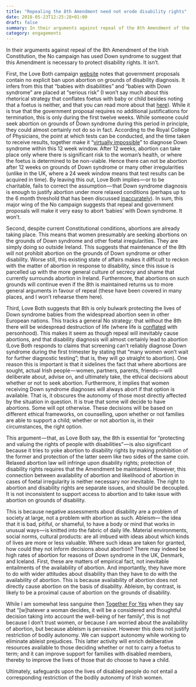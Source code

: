 ```yaml
---
title: "Repealing the 8th Amendment need not erode disability rights"
date: 2018-05-23T12:25:28+01:00
draft: false
summary: In their arguments against repeal of the 8th Amendment of the Irish Constitution, the No campaign has used Down syndrome to suggest that this Amendment is necessary to protect disability rights. It isn’t.
category: engagements
---
```

In their arguments against repeal of the 8th Amendment of the Irish Constitution, the No campaign has used Down syndrome to suggest that this Amendment is necessary to protect disability rights. It isn’t.

First, the Love Both campaign [website](https://loveboth.ie/in-britain-90-of-babies-diagnosed-with-down-syndrome-are-aborted/) notes that government proposals contain no explicit ban upon abortion on grounds of disability diagnosis. It infers from this that “babies with disabilities” and “babies with Down syndrome” are placed at “serious risk” (I won’t say much about this rhetorical strategy that conflates foetus with baby or child besides noting that a foetus is neither, and that you can read more about that [here](http://www.ucd.ie/cepl/the8th/resourcesforvoters/imagesofmothersandbabies/)). While it is true that the government proposal requires no additional justifications for termination, this is only during the first twelve weeks. While someone could seek abortion on grounds of Down syndrome during this period in principle, they could almost certainly not do so in fact. According to the Royal College of Physicians, the point at which tests can be conducted, and the time taken to receive results, together make it “[virtually impossible](https://www.rte.ie/news/ireland/2018/0129/936853-down-syndrome/)” to diagnose Down syndrome within this 12 week window. After 12 weeks, abortion can take place only where there is significant risk to the woman’s health, or where the foetus is determined to be non-viable. Hence there can not be abortion after 12 weeks on grounds of Down syndrome or many other irregularities (unlike in the UK, where a 24 week window means that test results can be acquired in time). By leaving this out, Love Both implies — or to be charitable, fails to correct the assumption — that Down syndrome diagnosis is enough to justify abortion under more relaxed conditions (perhaps up to the 6 month threshold that has been discussed [inaccurately](https://www.irishtimes.com/news/politics/abortion-referendum/fact-check-will-abortion-be-legalised-up-to-the-sixth-month-of-pregnancy-1.3488418)). In sum, this major wing of the No campaign suggests that repeal and government proposals will make it very easy to abort ‘babies’ with Down syndrome. It won’t.

Second, despite current Constitutional conditions, abortions are already taking place. This means that women presumably are seeking abortions on the grounds of Down syndrome and other foetal irregularities. They are simply doing so outside Ireland. This suggests that maintenance of the 8th will not prohibit abortion on the grounds of Down syndrome or other disability. Worse still, this existing state of affairs makes it difficult to reckon with the matter of abortion in response to disability, since this issue is parcelled up with the more general culture of secrecy and shame that currently surrounds abortion in Ireland. Furthermore, that abortions on such grounds will continue even if the 8th is maintained returns us to more general arguments in favour of repeal (these have been covered in many places, and I won’t rehearse them here).

Third, Love Both suggests that 8th is only bulwark protecting the lives of Down syndrome babies from the widespread abortion seen in other European nations. This tracks a general No strategy: that without the 8th there will be widespread destruction of life (where life is [conflated](https://abebabirhane.wordpress.com/2018/05/20/a-foetus-is-not-a-person/) with personhood). This makes it seem as though repeal will inevitably cause abortions, and that disability diagnosis will almost certainly lead to abortion (Love Both responds to claims that screening can’t reliably diagnose Down syndrome during the first trimester by stating that “many women won’t wait for further diagnostic testing”; that is, they will go straight to abortion). One reason this is important is that it sidelines the fact that where abortions are sought, actual Irish people — women, partners, parents, friends — will deliberate about, advise on, and ultimately take, the ethical decisions about whether or not to seek abortion. Furthermore, it implies that women receiving Down syndrome diagnoses will always abort if that option is available. That is, it obscures the autonomy of those most directly affected by the situation in question. It is true that some will decide to have abortions. Some will opt otherwise. These decisions will be based on different ethical frameworks, on counselling, upon whether or not families are able to support a child; whether or not abortion is, in their circumstances, the right option.

This argument — that, as Love Both say, the 8th is essential for “protecting and valuing the rights of people with disabilities” — is also significant because it tries to yoke abortion to disability rights by making prohibition of the former and protection of the latter seem like two sides of the same coin. Relaxed abortion law will infringe upon disability rights; protection of disability rights requires that the Amendment be maintained. However, this connection between availability of abortion and likelihood of abortion in cases of foetal irregularity is neither necessary nor inevitable. The right to abortion and disability rights are separate issues, and should be decoupled. It is not inconsistent to support access to abortion and to take issue with abortion on grounds of disability.

This is because negative assessments about disability are a problem of society at large, not a problem with abortion as such. Ableism— the idea that it is bad, pitiful, or shameful, to have a body or mind that works in unusual ways — is knitted into the fabric of daily life. Material environments, social norms, cultural products: are all imbued with ideas about which kinds of lives are more or less valuable. Where such ideas are taken for granted, how could they not inform decisions about abortion? There may indeed be high rates of abortion for reasons of Down syndrome in the UK, Denmark, and Iceland. First, these are matters of empirical fact, not inevitable entailments of the availability of abortion. And importantly, they have more to do with wider attitudes about disability than they have to do with the availability of abortion. This is because availability of abortion does not directly cause abortion on the basis of disability. Ableism, by contrast, is likely to be a proximal cause of abortion on the grounds of disability.

While I am somewhat less sanguine then [Together For Yes](https://www.togetherforyes.ie/the-facts/your-questions-on-the-referendum/will-disability-be-a-ground-for-abortion/) when they say that “[w]hatever a woman decides, it will be a considered and thoughtful decision taking into account the well-being of her family”, this is not because I don’t trust women, or because I am worried about the availability of abortion, but because ableism is pervasive. However this does not justify restriction of bodily autonomy. We can support autonomy while working to eliminate ableist prejudices. This latter activity will enrich deliberative resources available to those deciding whether or not to carry a foetus to term; and it can improve support for families with disabled members, thereby to improve the lives of those that do choose to have a child.

Ultimately, safeguards upon the lives of disabled people do not entail a corresponding restriction of the bodily autonomy of Irish women.